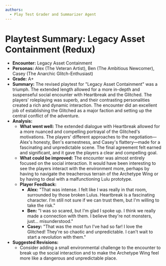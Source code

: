 ```yaml
---
authors:
  - Play Test Grader and Summarizer Agent
---
```


# Playtest Summary: Legacy Asset Containment (Redux)

*   **Encounter:** Legacy Asset Containment
*   **Personas:** Alex (The Veteran Artist), Ben (The Ambitious Newcomer), Casey (The Anarchic Glitch-Enthusiast)
*   **Grade:** A+
*   **Summary:** The revised playtest for "Legacy Asset Containment" was a triumph. The extended length allowed for a more in-depth and suspenseful social encounter with Heartbreak and the Glitched. The players' roleplaying was superb, and their contrasting personalities created a rich and dynamic interaction. The encounter did an excellent job of establishing the Glitched as a major faction and setting up the central conflict of the adventure.
*   **Analysis:**
    *   **What went well:** The extended dialogue with Heartbreak allowed for a more nuanced and compelling portrayal of the Glitched's motivations. The players' different approaches to the negotiation—Alex's honesty, Ben's earnestness, and Casey's flattery—made for a fascinating and unpredictable scene. The final agreement felt earned and significant, and it gave the players a clear and compelling goal.
    *   **What could be improved:** The encounter was almost entirely focused on the social interaction. It would have been interesting to see the players interact with the environment more, perhaps by having to navigate the treacherous terrain of the Archetype Wing or by having to deal with a malfunctioning Lulu prototype.
    *   **Player Feedback:**
        *   **Alex:** "That was intense. I felt like I was really in that room, surrounded by those broken Lulus. Heartbreak is a fascinating character. I'm still not sure if we can trust them, but I'm willing to take the risk."
        *   **Ben:** "I was so scared, but I'm glad I spoke up. I think we really made a connection with them. I believe they're not monsters, just... misunderstood."
        *   **Casey:** "That was the most fun I've had so far! I love the Glitched! They're so chaotic and unpredictable. I can't wait to start a revolution with them."
*   **Suggested Revisions:**
    *   Consider adding a small environmental challenge to the encounter to break up the social interaction and to make the Archetype Wing feel more like a dangerous and unpredictable place.